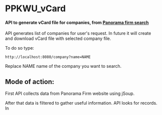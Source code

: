 # PPKWU_vCard


#### API to generate vCard file for companies, from [Panorama firm search](https://panoramafirm.pl/)

API generates list of companies for user's request. In future it will create and download vCard file with selected company file. 

To do so type:
``` 
http://localhost:8080/company?name=NAME
```
Replace NAME name of the company you want to search.


## Mode of action:

First API collects data from Panorama Firm website using jSoup. 

After that data is filtered to gather useful information.
API looks for records. In <script> with type=application/ld+json records are collected.
  

## Reference documentation

* [Konfiguracja spring boot](https://docs.spring.io/spring-boot/docs/2.3.5.RELEASE/maven-plugin/reference/html/)
